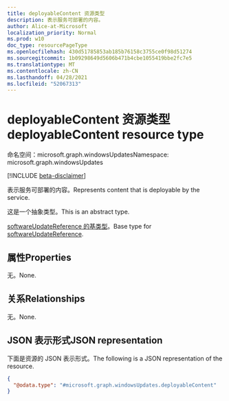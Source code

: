 ```yaml
---
title: deployableContent 资源类型
description: 表示服务可部署的内容。
author: Alice-at-Microsoft
localization_priority: Normal
ms.prod: w10
doc_type: resourcePageType
ms.openlocfilehash: 430d51785853ab185b76158c3755ce0f98d51274
ms.sourcegitcommit: 1b09298649d5606b471b4cbe1055419bbe2fc7e5
ms.translationtype: MT
ms.contentlocale: zh-CN
ms.lasthandoff: 04/28/2021
ms.locfileid: "52067313"
---
```

# <a name="deployablecontent-resource-type"></a><span data-ttu-id="11eb4-103">deployableContent 资源类型</span><span class="sxs-lookup"><span data-stu-id="11eb4-103">deployableContent resource type</span></span>

<span data-ttu-id="11eb4-104">命名空间：microsoft.graph.windowsUpdates</span><span class="sxs-lookup"><span data-stu-id="11eb4-104">Namespace: microsoft.graph.windowsUpdates</span></span>

[!INCLUDE [beta-disclaimer](../../includes/beta-disclaimer.md)]

<span data-ttu-id="11eb4-105">表示服务可部署的内容。</span><span class="sxs-lookup"><span data-stu-id="11eb4-105">Represents content that is deployable by the service.</span></span>

<span data-ttu-id="11eb4-106">这是一个抽象类型。</span><span class="sxs-lookup"><span data-stu-id="11eb4-106">This is an abstract type.</span></span> 

<span data-ttu-id="11eb4-107">[softwareUpdateReference 的基类型](../resources/windowsupdates-softwareupdatereference.md)。</span><span class="sxs-lookup"><span data-stu-id="11eb4-107">Base type for [softwareUpdateReference](../resources/windowsupdates-softwareupdatereference.md).</span></span>

## <a name="properties"></a><span data-ttu-id="11eb4-108">属性</span><span class="sxs-lookup"><span data-stu-id="11eb4-108">Properties</span></span>
<span data-ttu-id="11eb4-109">无。</span><span class="sxs-lookup"><span data-stu-id="11eb4-109">None.</span></span>

## <a name="relationships"></a><span data-ttu-id="11eb4-110">关系</span><span class="sxs-lookup"><span data-stu-id="11eb4-110">Relationships</span></span>
<span data-ttu-id="11eb4-111">无。</span><span class="sxs-lookup"><span data-stu-id="11eb4-111">None.</span></span>

## <a name="json-representation"></a><span data-ttu-id="11eb4-112">JSON 表示形式</span><span class="sxs-lookup"><span data-stu-id="11eb4-112">JSON representation</span></span>
<span data-ttu-id="11eb4-113">下面是资源的 JSON 表示形式。</span><span class="sxs-lookup"><span data-stu-id="11eb4-113">The following is a JSON representation of the resource.</span></span>
<!-- {
  "blockType": "resource",
  "@odata.type": "microsoft.graph.windowsUpdates.deployableContent"
}
-->
``` json
{
  "@odata.type": "#microsoft.graph.windowsUpdates.deployableContent"
}
```

